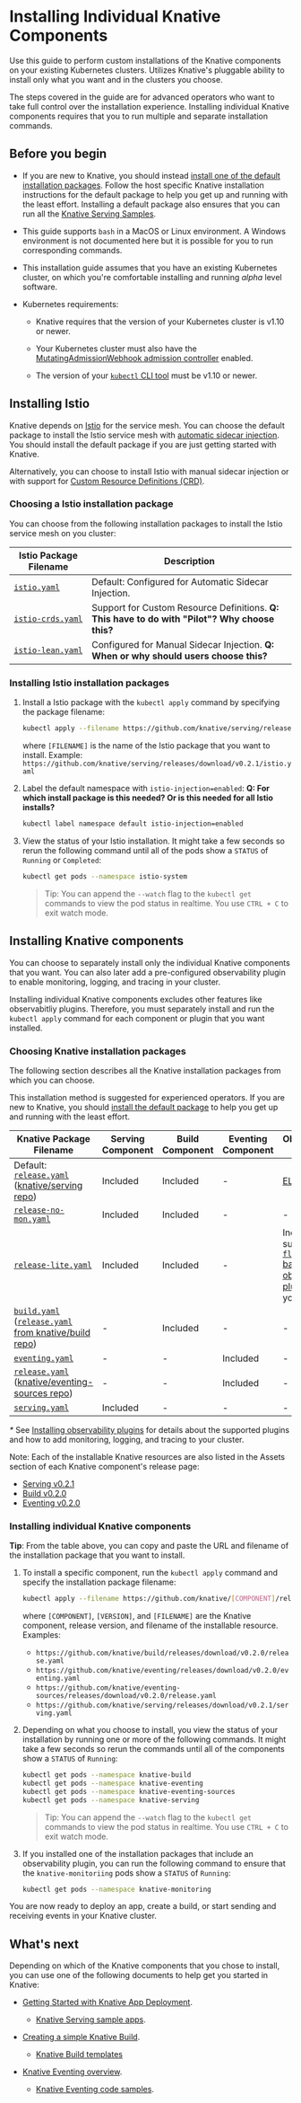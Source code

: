 # Installing Individual Knative Components

Use this guide to perform custom installations of the Knative components on
your existing Kubernetes clusters. Utilizes Knative's pluggable ability to
install only what you want and in the clusters you choose.

The steps covered in the guide are for advanced operators who want to take full
control over the installation experience. Installing individual Knative components
requires that you to run multiple and separate installation commands.

## Before you begin

* If you are new to Knative, you should instead [install one of the default
  installation packages](./README.md). Follow the host specific Knative installation
  instructions for the default package to help you get up and running with the
  least effort. Installing a default package also ensures that you can run all the
  [Knative Serving Samples](https://github.com/knative/docs/blob/master/serving/samples/README.md).

* This guide supports `bash` in a MacOS or Linux environment. A Windows environment is
  not documented here but it is possible for you to run corresponding commands.

* This installation guide assumes that you have an existing Kubernetes cluster,
  on which you're comfortable installing and running _alpha_ level software.

* Kubernetes requirements:

  * Knative requires that the version of your Kubernetes cluster is v1.10 or newer.

  * Your Kubernetes cluster must also have the
    [MutatingAdmissionWebhook admission controller](https://kubernetes.io/docs/reference/access-authn-authz/admission-controllers/#how-do-i-turn-on-an-admission-controller)
    enabled.

  * The version of your
    [`kubectl` CLI tool](https://kubernetes.io/docs/tasks/tools/install-kubectl/)
    must be v1.10 or newer.

## Installing Istio

Knative depends on [Istio](https://istio.io/docs/concepts/what-is-istio/) for
the service mesh. You can choose the default package to install the Istio service mesh with
[automatic sidecar injection](https://istio.io/docs/setup/kubernetes/sidecar-injection).
You should install the default package if you are just getting started with Knative.

Alternatively, you can choose to install Istio with manual sidecar injection or with support for
[Custom Resource Definitions (CRD)](https://kubernetes.io/docs/concepts/extend-kubernetes/api-extension/custom-resources/).

### Choosing a Istio installation package

You can choose from the following installation packages to install the Istio
service mesh on you cluster:

| Istio Package Filename | Description       |
| ---------------------- | ----------------- |
| [`istio.yaml`][a]             | Default: Configured for Automatic Sidecar Injection. |
| [`istio-crds.yaml`][b]        | Support for Custom Resource Definitions. **Q: This have to do with "Pilot"? Why choose this?** |
| [`istio-lean.yaml`][c]        | Configured for Manual Sidecar Injection. **Q: When or why should users choose this?** |

[a]: https://github.com/knative/serving/releases/download/v0.2.1/istio.yaml
[b]: https://github.com/knative/serving/releases/download/v0.2.1/istio-crds.yaml
[c]: https://github.com/knative/serving/releases/download/v0.2.1/istio-lean.yaml

### Installing Istio installation packages

1. Install a Istio package with the `kubectl apply` command by specifying the
   package filename:
    ```bash
    kubectl apply --filename https://github.com/knative/serving/releases/download/v0.2.1/[FILENAME].yaml
    ```

    where `[FILENAME]` is the name of the Istio package that you want to install. Example:
    `https://github.com/knative/serving/releases/download/v0.2.1/istio.yaml
    `
1. Label the default namespace with `istio-injection=enabled`: **Q: For which install package is this needed? Or is this needed for all Istio installs?**
    ```bash
    kubectl label namespace default istio-injection=enabled
    ```
1. View the status of your Istio installation. It might take a few
   seconds so rerun the following command until all of the pods show a
   `STATUS` of `Running` or `Completed`:
    ```bash
    kubectl get pods --namespace istio-system
    ```

    > Tip: You can append the `--watch` flag to the `kubectl get` commands to
      view the pod status in realtime. You use `CTRL + C` to exit watch mode.

## Installing Knative components

You can choose to separately install only the individual Knative components
that you want. You can also later add a pre-configured observability plugin to enable
monitoring, logging, and tracing in your cluster.

Installing individual Knative components excludes other features like
observabitliy plugins. Therefore, you must separately install and run the
`kubectl apply` command for each component or plugin that you want installed.

### Choosing Knative installation packages

The following section describes all the Knative installation packages from which
you can choose.

This installation method is suggested for experienced operators. If you are new to
Knative, you should [install the default package](./README.md) to help you get up
and running with the least effort.

| Knative Package Filename | Serving Component | Build Component | Eventing Component | Observability Plugin* |
| ------------------------ | ----------------- | --------------- | ------------------ | ----------------- |
| Default: [`release.yaml`][1] ([knative/serving repo][1.1]) | Included | Included | -     | [ELK stack][2] |
| [`release-no-mon.yaml`][3] | Included        | Included        | -                  | -                 |
| [`release-lite.yaml`][4] | Included          | Included        | -                  | Includes support for a [`fluentd` based observability plugin][5] that you provide. |
| [`build.yaml`][6] ([`release.yaml` from knative/build repo][6.1]) | -               | Included        | -                  | -                 |
| [`eventing.yaml`][7]     | -                 | -               | Included           | -                 |
| [`release.yaml`][8] ([knative/eventing-sources repo][8.1]) | - | - | Included       | -                 |
| [`serving.yaml`][9]      | Included          | -               | -           | -                 |

_*_ See [Installing observability plugins](../serving/installing-logging-metrics-traces.md)
for details about the supported plugins and how to add monitoring, logging, and
tracing to your cluster.

[1]: https://github.com/knative/serving/releases/download/v0.2.1/release.yaml
[1.1]: https://github.com/knative/serving/releases/tag/v0.2.1
[2]: https://www.elastic.co/elk-stack
[3]: https://github.com/knative/serving/releases/download/v0.2.1/release-no-mon.yaml
[4]: https://github.com/knative/serving/releases/download/v0.2.1/release-lite.yaml
[5]: ../serving/setting-up-a-logging-plugin.md
[6]: https://github.com/knative/build/releases/tag/v0.2.0
[6.1]: https://github.com/knative/eventing/releases/tag/v0.2.0
[7]: https://github.com/knative/eventing/releases/download/v0.2.0/eventing.yaml
[8]: https://github.com/knative/eventing-sources/releases/download/v0.2.0/release.yaml
[8.1]: https://github.com/knative/eventing-sources/releases/tag/v0.2.0
[9]: https://github.com/knative/serving/releases/download/v0.2.1/serving.yaml

Note: Each of the installable Knative resources are also listed in the Assets
section of each Knative component's release page:
* [Serving v0.2.1](https://github.com/knative/serving/releases/tag/v0.2.1)
* [Build v0.2.0](https://github.com/knative/build/releases/tag/v0.2.0)
* [Eventing v0.2.0](https://github.com/knative/eventing/releases/tag/v0.2.0)

### Installing individual Knative components

**Tip**: From the table above, you can copy and paste the URL and filename of
the installation package that you want to install.

1. To install a specific component, run the `kubectl apply` command and specify the
   installation package filename:

    ```bash
    kubectl apply --filename https://github.com/knative/[COMPONENT]/releases/download/[VERSION]/[FILENAME].yaml
    ```

    where `[COMPONENT]`, `[VERSION]`, and `[FILENAME]` are the Knative component, release version, and filename of the installable resource. Examples:
    * `https://github.com/knative/build/releases/download/v0.2.0/release.yaml`
    * `https://github.com/knative/eventing/releases/download/v0.2.0/eventing.yaml`
    * `https://github.com/knative/eventing-sources/releases/download/v0.2.0/release.yaml`
    * `https://github.com/knative/serving/releases/download/v0.2.1/serving.yaml`

1. Depending on what you choose to install, you view the status of your
   installation by running one or more of the following commands. It
   might take a few seconds so rerun the commands until all of the components
   show a `STATUS` of `Running`:

    ```bash
    kubectl get pods --namespace knative-build
    kubectl get pods --namespace knative-eventing
    kubectl get pods --namespace knative-eventing-sources
    kubectl get pods --namespace knative-serving
    ```

    > Tip: You can append the `--watch` flag to the `kubectl get` commands to
      view the pod status in realtime. You use `CTRL + C` to exit watch mode.

1. If you installed one of the installation packages that include an observability
   plugin, you can run the following command to ensure that the `knative-monitoriing`
   pods show a `STATUS` of `Running`:

    ```bash
    kubectl get pods --namespace knative-monitoring
    ```

You are now ready to deploy an app, create a build, or start sending and receiving
events in your Knative cluster.

## What's next

Depending on which of the Knative components that you chose to install, you can
use one of the following documents to help get you started in Knative:

* [Getting Started with Knative App Deployment](./getting-started-knative-app.md).

  * [Knative Serving sample apps](../serving/samples/README.md).

* [Creating a simple Knative Build](../build/creating-builds.md).

  * [Knative Build templates](../build-templates)

* [Knative Eventing overview](../eventing/README.md).

  * [Knative Eventing code samples](../eventing/samples).
